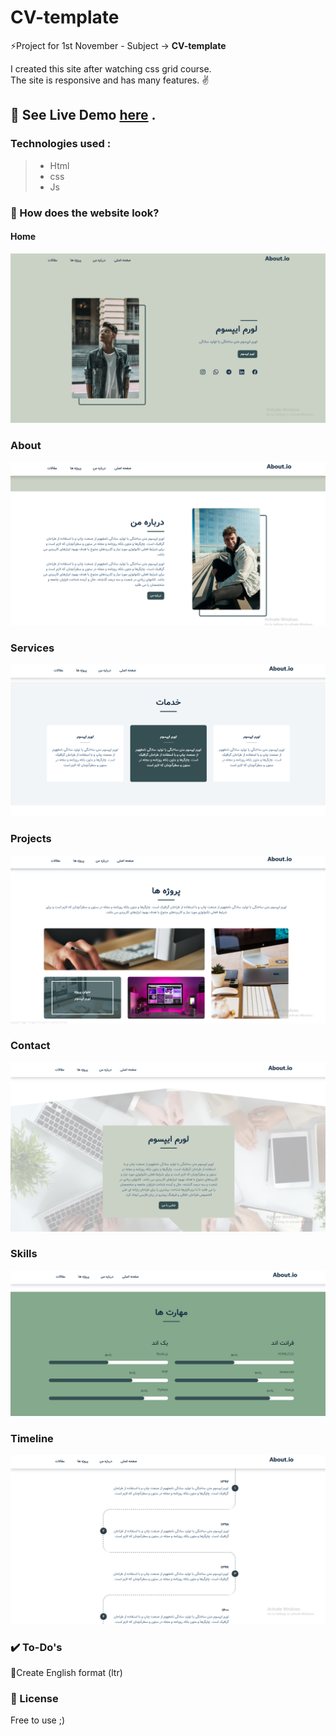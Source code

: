 # CV-template

⚡Project for 1st November - Subject -> **CV-template**

I created this site after watching css grid course.  
The site is responsive and has many features.  ✌️

## 🔗 See Live Demo [here](https://strassntial.github.io/CV-template/) .

###  Technologies used :
>
> - Html
> - css
> - Js

### 👀 How does the website look?
#### Home 
![The San Juan Mountains are beautiful!](./reports/1.png)
### About
![The San Juan Mountains are beautiful!](./reports/2.png)
### Services
![The San Juan Mountains are beautiful!](./reports/3.png)
### Projects
![The San Juan Mountains are beautiful!](./reports/4.png)
### Contact
![The San Juan Mountains are beautiful!](./reports/5.png)
### Skills
![The San Juan Mountains are beautiful!](./reports/6.png)
### Timeline
![The San Juan Mountains are beautiful!](./reports/7.png)


### ✔️ To-Do's
🌝Create English format (ltr) 

### 🌌 License  
Free to use ;)